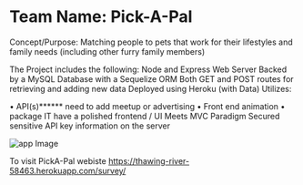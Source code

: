 # Team Name:   Pick-A-Pal
Concept/Purpose:  Matching people to pets that work for their lifestyles and family needs (including other furry family members)


The Project includes the following:
Node and Express Web Server
Backed by a MySQL Database with a Sequelize ORM
Both GET and POST routes for retrieving and adding new data
Deployed using Heroku (with Data)
Utilizes:

•	API(s)******  need to add meetup or advertising
•	Front end animation
•	package
IT have a polished frontend / UI
Meets MVC Paradigm
Secured sensitive API key information on the server

![app Image](/)

To visit PickA-Pal webiste 
https://thawing-river-58463.herokuapp.com/survey/

